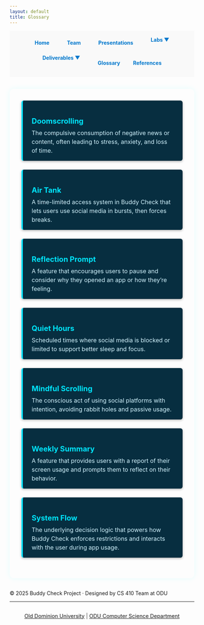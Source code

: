 ```yaml
---
layout: default
title: Glossary
---
```


<style>
.navbar {
  display: flex;
  gap: 1rem;
  font-weight: bold;
  flex-wrap: wrap;
  justify-content: center;
  padding: 1rem;
  background-color: #f9f9f9;
}

.navbar a, .dropdown > span {
  text-decoration: none;
  color: #0077cc;
  padding: 0.5rem 1rem;
  cursor: pointer;
  transition: background-color 0.2s ease;
  border-radius: 5px;
}

.navbar a:hover, .dropdown:hover > span {
  background-color: #e0f7ff;
}

.dropdown {
  position: relative;
}

.dropdown-content {
  display: none;
  position: absolute;
  background-color: white;
  min-width: 200px;
  box-shadow: 0 4px 6px rgba(0,0,0,0.15);
  z-index: 1;
  border-radius: 5px;
  overflow: hidden;
}

.dropdown-content a {
  color: black;
  padding: 10px 14px;
  display: block;
  text-decoration: none;
}

.dropdown-content a:hover {
  background-color: #f2f2f2;
}

.dropdown:hover .dropdown-content {
  display: block;
}

/* Glossary Style */
.glossary-container {
  max-width: 850px;
  margin: 2rem auto;
  padding: 2rem;
  background-color: rgba(255, 255, 255, 0.04);
  border-radius: 12px;
  box-shadow: 0 0 15px rgba(0, 255, 255, 0.1);
}

.glossary-term {
  margin-bottom: 1.5rem;
  padding: 1rem 1.5rem;
  background-color: #072e40; /* Deep readable background */
  border-left: 4px solid #00e5ff;
  border-radius: 6px;
  box-shadow: 0 2px 6px rgba(0,0,0,0.3);
}

.glossary-term h3 {
  color: #00e5ff;
  font-size: 1.25rem;
  margin-bottom: 0.5rem;
}

.glossary-term p {
  color: #d1f5ff;
  font-size: 1rem;
  line-height: 1.5;
  margin: 0;
}
</style>

<!-- NAVIGATION -->
<div class="navbar">
  <a href="index.html">Home</a>
  <a href="team.html">Team</a>
  <a href="presentations.html">Presentations</a>

  <div class="dropdown">
    <span>Labs ▼</span>
    <div class="dropdown-content">
      <a href="labs.md">Lab 1 Outline</a>
    </div>
  </div>

  <div class="dropdown">
    <span>Deliverables ▼</span>
    <div class="dropdown-content">
      <a href="deliverables-overview.html">Overview</a>
      <a href="deliverables-process-flow.html">Process Flow</a>
      <a href="deliverables-mfcd.html">MFCD</a>
      <a href="deliverables-risk-matrix.html">Risk Matrix</a>
      <a href="deliverables-competition.html">Competition</a>
    </div>
  </div>

  <a href="glossary.html">Glossary</a>
  <a href="references.html">References</a>
</div>

<!-- GLOSSARY CONTENT -->
<div class="glossary-container">

  <div class="glossary-term">
    <h3>Doomscrolling</h3>
    <p>The compulsive consumption of negative news or content, often leading to stress, anxiety, and loss of time.</p>
  </div>

  <div class="glossary-term">
    <h3>Air Tank</h3>
    <p>A time-limited access system in Buddy Check that lets users use social media in bursts, then forces breaks.</p>
  </div>

  <div class="glossary-term">
    <h3>Reflection Prompt</h3>
    <p>A feature that encourages users to pause and consider why they opened an app or how they’re feeling.</p>
  </div>

  <div class="glossary-term">
    <h3>Quiet Hours</h3>
    <p>Scheduled times where social media is blocked or limited to support better sleep and focus.</p>
  </div>

  <div class="glossary-term">
    <h3>Mindful Scrolling</h3>
    <p>The conscious act of using social platforms with intention, avoiding rabbit holes and passive usage.</p>
  </div>

  <div class="glossary-term">
    <h3>Weekly Summary</h3>
    <p>A feature that provides users with a report of their screen usage and prompts them to reflect on their behavior.</p>
  </div>

  <div class="glossary-term">
    <h3>System Flow</h3>
    <p>The underlying decision logic that powers how Buddy Check enforces restrictions and interacts with the user during app usage.</p>
  </div>

</div>

<!-- FOOTER -->
<div class="footer">
  © 2025 Buddy Check Project · Designed by CS 410 Team at ODU
</div>


<hr />
<footer style="text-align: center; font-size: 0.9rem; padding: 1rem 0; color: #444;">
  <a href="https://www.odu.edu/" target="_blank">Old Dominion University</a> |
  <a href="https://www.odu.edu/computer-science" target="_blank">ODU Computer Science Department</a>
</footer>
